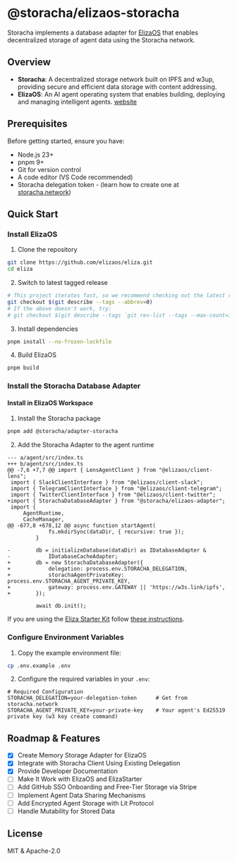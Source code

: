 # @storacha/elizaos-storacha

Storacha implements a database adapter for [ElizaOS](https://elizaos.github.io/eliza/) that enables decentralized storage of agent data using the Storacha network.

## Overview

- **Storacha**: A decentralized storage network built on IPFS and w3up, providing secure and efficient data storage with content addressing.
- **ElizaOS**: An AI agent operating system that enables building, deploying and managing intelligent agents. [website](https://elizaos.github.io/eliza/)

## Prerequisites

Before getting started, ensure you have:
- Node.js 23+
- pnpm 9+
- Git for version control
- A code editor (VS Code recommended)
- Storacha delegation token - (learn how to create one at [storacha.network](https://docs.storacha.network/concepts/ucan/#delegate-across-apps-and-services))

## Quick Start

### Install ElizaOS

1. Clone the repository
```bash
git clone https://github.com/elizaos/eliza.git
cd eliza
```

2. Switch to latest tagged release
```bash
# This project iterates fast, so we recommend checking out the latest release
git checkout $(git describe --tags --abbrev=0)
# If the above doesn't work, try:
# git checkout $(git describe --tags `git rev-list --tags --max-count=1`)
```

3. Install dependencies
```bash
pnpm install --no-frozen-lockfile
```

4. Build ElizaOS
```bash
pnpm build
```

### Install the Storacha Database Adapter

#### Install in ElizaOS Workspace

1. Install the Storacha package
```bash
pnpm add @storacha/adapter-storacha
```

2. Add the Storacha Adapter to the agent runtime
```
--- a/agent/src/index.ts
+++ b/agent/src/index.ts
@@ -7,6 +7,7 @@ import { LensAgentClient } from "@elizaos/client-lens";
 import { SlackClientInterface } from "@elizaos/client-slack";
 import { TelegramClientInterface } from "@elizaos/client-telegram";
 import { TwitterClientInterface } from "@elizaos/client-twitter";
+import { StorachaDatabaseAdapter } from "@storacha/elizaos-adapter";
 import {
     AgentRuntime,
     CacheManager,
@@ -677,8 +678,12 @@ async function startAgent(
             fs.mkdirSync(dataDir, { recursive: true });
         }
 
-        db = initializeDatabase(dataDir) as IDatabaseAdapter &
-            IDatabaseCacheAdapter;
+        db = new StorachaDatabaseAdapter({
+            delegation: process.env.STORACHA_DELEGATION,
+            storachaAgentPrivateKey: process.env.STORACHA_AGENT_PRIVATE_KEY,
+            gateway: process.env.GATEWAY || 'https://w3s.link/ipfs',
+        });
 
         await db.init();
```

If you are using the [Eliza Starter Kit](https://github.com/elizaOS/eliza-starter) follow [these instructions](https://github.com/storacha/elizaos-adapter/blob/main/docs/integration.md#how-to-use-eliza-starter-with-storacha).

### Configure Environment Variables

1. Copy the example environment file:
```bash
cp .env.example .env
```

2. Configure the required variables in your `.env`:
```env
# Required Configuration
STORACHA_DELEGATION=your-delegation-token      # Get from storacha.network
STORACHA_AGENT_PRIVATE_KEY=your-private-key    # Your agent's Ed25519 private key (w3 key create command)
```

## Roadmap & Features

- [x] Create Memory Storage Adapter for ElizaOS
- [x] Integrate with Storacha Client Using Existing Delegation
- [x] Provide Developer Documentation
- [ ] Make It Work with ElizaOS and ElizaStarter
- [ ] Add GitHub SSO Onboarding and Free-Tier Storage via Stripe
- [ ] Implement Agent Data Sharing Mechanisms
- [ ] Add Encrypted Agent Storage with Lit Protocol
- [ ] Handle Mutability for Stored Data

## License

MIT & Apache-2.0

